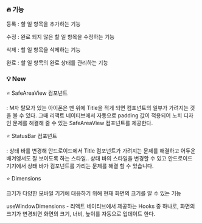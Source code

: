 ### 🔥 **기능**

등록 : 할 일 항목을 추가하는 기능

수정 : 완료 되지 않은 할 일 항목을 수정하는 기능

삭제 : 할 일 항목을 삭제하는 기능

완료 : 할 일 항목의 완료 상태를 관리하는 기능

### **💡 New**

⭐️ SafeAreaView 컴포넌트

: M자 탈모가 있는 아이폰은 맨 위에 Title을 적게 되면 컴포넌트의 일부가 가려지는 것을 볼 수 있다. 그때 리액트 네이티브에서 자동으로 padding 값이 적용되어 노치 디자인 문제를 해결해 줄 수 있는 SafeAreaView 컴포넌트를 제공한다.

⭐️ StatusBar 컴포넌트

: 상태 바를 변경해 안드로이드에서 Title 컴포넌트가 가려지는 문제를 해결하고 어두운 배겨엥서도 잘 보이도록 하는 스타일.. 상태 바의 스타일을 변경할 수 있고 안드로이드 기기에서 상태 바가 컴포넌트를 가리는 문제를 해결 할 수 있습니다. 

⭐️ Dimensions

크기가 다양한 모바일 기기에 대응하기 위해 현재 화면의 크기를 알 수 있는 기능

useWindowDimensions - 리액트 네이티브에서 제공하는 Hooks 중 하나로, 화면의 크기가 변경되면 화면의 크기, 너비, 높이를 자동으로 업데이트 한다.
